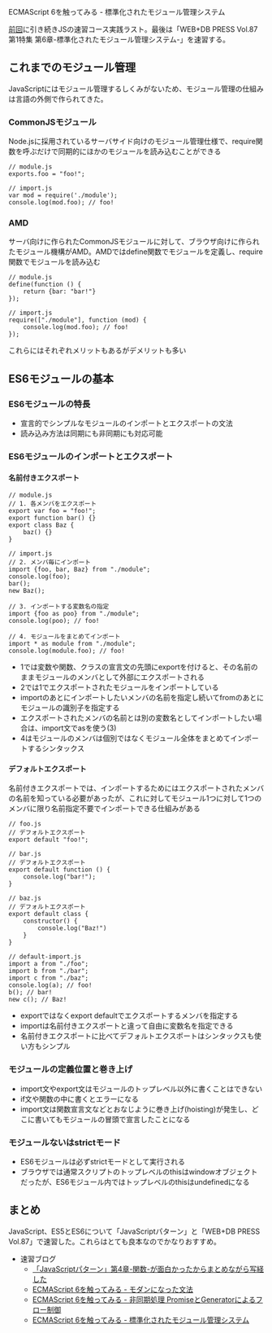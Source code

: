 ECMAScript 6を触ってみる - 標準化されたモジュール管理システム

[前回](http://taisablog.com/archives/589)に引き続きJSの速習コース実践ラスト。最後は「WEB+DB PRESS Vol.87 第1特集 第6章-標準化されたモジュール管理システム-」を速習する。

## これまでのモジュール管理

JavaScriptにはモジュール管理するしくみがないため、モジュール管理の仕組みは言語の外側で作られてきた。

### CommonJSモジュール

Node.jsに採用されているサーバサイド向けのモジュール管理仕様で、require関数を呼ぶだけで同期的にほかのモジュールを読み込むことができる

```
// module.js
exports.foo = "foo!";

// import.js
var mod = require('./module');
console.log(mod.foo); // foo!
```

### AMD

サーバ向けに作られたCommonJSモジュールに対して、ブラウザ向けに作られたモジュール機構がAMD。AMDではdefine関数でモジュールを定義し、require関数でモジュールを読み込む

```
// module.js
define(function () {
    return {bar: "bar!"}
});

// import.js
require(["./module"], function (mod) {
    console.log(mod.foo); // foo!
});
```

これらにはそれぞれメリットもあるがデメリットも多い

## ES6モジュールの基本

### ES6モジュールの特長

- 宣言的でシンプルなモジュールのインポートとエクスポートの文法
- 読み込み方法は同期にも非同期にも対応可能

### ES6モジュールのインポートとエクスポート

#### 名前付きエクスポート

```
// module.js
// 1. 各メンバをエクスポート
export var foo = "foo!";
export function bar() {}
export class Baz {
    baz() {}
}

// import.js
// 2. メンバ毎にインポート
import {foo, bar, Baz} from "./module";
console.log(foo);
bar();
new Baz();

// 3. インポートする変数名の指定
import {foo as poo} from "./module";
console.log(poo); // foo!

// 4. モジュールをまとめてインポート
import * as module from "./module";
console.log(module.foo); // foo!
```

- 1では変数や関数、クラスの宣言文の先頭にexportを付けると、その名前のままモジュールのメンバとして外部にエクスポートされる
- 2では1でエクスポートされたモジュールをインポートしている
- importのあとにインポートしたいメンバの名前を指定し続いてfromのあとにモジュールの識別子を指定する
- エクスポートされたメンバの名前とは別の変数名としてインポートしたい場合は、import文でasを使う(3)
- 4はモジュールのメンバは個別ではなくモジュール全体をまとめてインポートするシンタックス

#### デフォルトエクスポート

名前付きエクスポートでは、インポートするためにはエクスポートされたメンバの名前を知っている必要があったが、これに対してモジュール1つに対して1つのメンバに限り名前指定不要でインポートできる仕組みがある

```
// foo.js
// デフォルトエクスポート
export default "foo!";

// bar.js
// デフォルトエクスポート
export default function () {
    console.log("bar!");
}

// baz.js 
// デフォルトエクスポート
export default class {
    constructor() {
        console.log("Baz!")
    }
}

// default-import.js
import a from "./foo";
import b from "./bar";
import c from "./baz";
console.log(a); // foo!
b(); // bar!
new c(); // Baz!
```

- exportではなくexport defaultでエクスポートするメンバを指定する
- importは名前付きエクスポートと違って自由に変数名を指定できる
- 名前付きエクスポートに比べてデフォルトエクスポートはシンタックスも使い方もシンプル


### モジュールの定義位置と巻き上げ

- import文やexport文はモジュールのトップレベル以外に書くことはできない
- if文や関数の中に書くとエラーになる
- import文は関数宣言文などとおなじように巻き上げ(hoisting)が発生し、どこに書いてもモジュールの冒頭で宣言したことになる

### モジュールないはstrictモード

- ES6モジュールは必ずstrictモードとして実行される
- ブラウザでは通常スクリプトのトップレベルのthisはwindowオブジェクトだったが、ES6モジュール内ではトップレベルのthisはundefinedになる 

## まとめ

JavaScript、ES5とES6について「JavaScriptパターン」と「WEB+DB PRESS Vol.87」で速習した。これらはとても良本なのでかなりおすすめ。

- 速習ブログ
    - [「JavaScriptパターン」第4章-関数-が面白かったからまとめながら写経した](http://taisablog.com/archives/378)
    - [ECMAScript 6を触ってみる - モダンになった文法](http://taisablog.com/archives/407)
    - [ECMAScript 6を触ってみる - 非同期処理 PromiseとGeneratorによるフロー制御](http://taisablog.com/archives/589)
    - [ECMAScript 6を触ってみる - 標準化されたモジュール管理システム]()